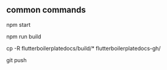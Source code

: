 ## common commands

npm start

npm run build 

cp -R flutterboilerplatedocs/build/* flutterboilerplatedocs-gh/

git push
